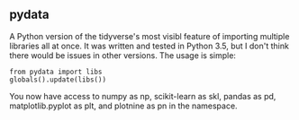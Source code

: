 ## pydata

A Python version of the tidyverse's most visibl feature of importing multiple libraries all at once. It was written and tested in Python 3.5, but I don't think there
would be issues in other versions. The usage is simple: 

```
from pydata import libs
globals().update(libs())
```

You now have access to numpy as np, scikit-learn as skl, pandas as pd, matplotlib.pyplot as plt, and plotnine as pn in the namespace.
